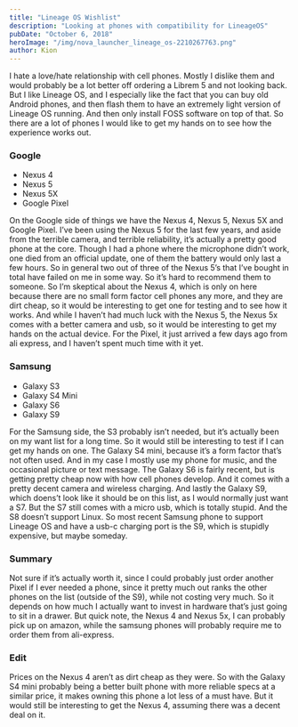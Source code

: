 ```yaml
---
title: "Lineage OS Wishlist"
description: "Looking at phones with compatibility for LineageOS"
pubDate: "October 6, 2018"
heroImage: "/img/nova_launcher_lineage_os-2210267763.png"
author: Kion
---
```


I hate a love/hate relationship with cell phones. Mostly I dislike them and would probably be a lot better off ordering a Librem 5 and not looking back. But I like Lineage OS, and I especially like the fact that you can buy old Android phones, and then flash them to have an extremely light version of Lineage OS running. And then only install FOSS software on top of that. So there are a lot of phones I would like to get my hands on to see how the experience works out.

### Google

- Nexus 4
- Nexus 5
- Nexus 5X
- Google Pixel

On the Google side of things we have the Nexus 4, Nexus 5, Nexus 5X and Google Pixel. I’ve been using the Nexus 5 for the last few years, and aside from the terrible camera, and terrible reliability, it’s actually a pretty good phone at the core. Though I had a phone where the microphone didn’t work, one died from an official update, one of them the battery would only last a few hours. So in general two out of three of the Nexus 5’s that I’ve bought in total have failed on me in some way. So it’s hard to recommend them to someone. So I’m skeptical about the Nexus 4, which is only on here because there are no small form factor cell phones any more, and they are dirt cheap, so it would be interesting to get one for testing and to see how it works. And while I haven’t had much luck with the Nexus 5, the Nexus 5x comes with a better camera and usb, so it would be interesting to get my hands on the actual device. For the Pixel, it just arrived a few days ago from ali express, and I haven’t spent much time with it yet.

### Samsung

- Galaxy S3
- Galaxy S4 Mini
- Galaxy S6
- Galaxy S9

For the Samsung side, the S3 probably isn’t needed, but it’s actually been on my want list for a long time. So it would still be interesting to test if I can get my hands on one. The Galaxy S4 mini, because it’s a form factor that’s not often used. And in my case I mostly use my phone for music, and the occasional picture or text message. The Galaxy S6 is fairly recent, but is getting pretty cheap now with how cell phones develop. And it comes with a pretty decent camera and wireless charging. And lastly the Galaxy S9, which doens’t look like it should be on this list, as I would normally just want a S7. But the S7 still comes with a micro usb, which is totally stupid. And the S8 doesn’t support Linux. So most recent Samsung phone to support Lineage OS and have a usb-c charging port is the S9, which is stupidly expensive, but maybe someday.

### Summary

Not sure if it’s actually worth it, since I could probably just order another Pixel if I ever needed a phone, since it pretty much out ranks the other phones on the list (outside of the S9), while not costing very much. So it depends on how much I actually want to invest in hardware that’s just going to sit in a drawer. But quick note, the Nexus 4 and Nexus 5x, I can probably pick up on amazon, while the samsung phones will probably require me to order them from ali-express.

### Edit

Prices on the Nexus 4 aren’t as dirt cheap as they were. So with the Galaxy S4 mini probably being a better built phone with more reliable specs at a similar price, it makes owning this phone a lot less of a must have. But it would still be interesting to get the Nexus 4, assuming there was a decent deal on it.
